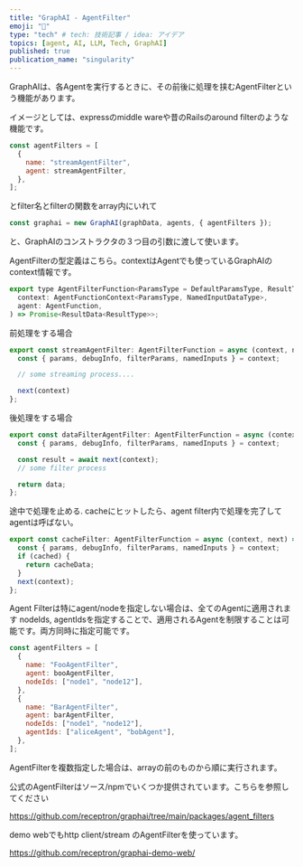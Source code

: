 ```yaml
---
title: "GraphAI - AgentFilter"
emoji: "🤖"
type: "tech" # tech: 技術記事 / idea: アイデア
topics: [agent, AI, LLM, Tech, GraphAI]
published: true
publication_name: "singularity"
---
```


GraphAIは、各Agentを実行するときに、その前後に処理を挟むAgentFilterという機能があります。

イメージとしては、expressのmiddle wareや昔のRailsのaround filterのような機能です。

```javascript
const agentFilters = [
  {
    name: "streamAgentFilter",
    agent: streamAgentFilter,
  },
];
```
とfilter名とfilterの関数をarray内にいれて

```javascript
const graphai = new GraphAI(graphData, agents, { agentFilters });
```

と、GraphAIのコンストラクタの３つ目の引数に渡して使います。

AgentFilterの型定義はこちら。contextはAgentでも使っているGraphAIのcontext情報です。

```javascript
export type AgentFilterFunction<ParamsType = DefaultParamsType, ResultType = DefaultResultData, NamedInputDataType = DefaultInputData> = (
  context: AgentFunctionContext<ParamsType, NamedInputDataType>,
  agent: AgentFunction,
) => Promise<ResultData<ResultType>>;
```

前処理をする場合

```javascript
export const streamAgentFilter: AgentFilterFunction = async (context, next) => {
  const { params, debugInfo, filterParams, namedInputs } = context;

  // some streaming process....

  next(context)
};
```


後処理をする場合

```javascript
export const dataFilterAgentFilter: AgentFilterFunction = async (context, next) => {
  const { params, debugInfo, filterParams, namedInputs } = context;

  const result = await next(context);
  // some filter process

  return data;
};
```

途中で処理を止める. cacheにヒットしたら、agent filter内で処理を完了してagentは呼ばない。

```javascript
export const cacheFilter: AgentFilterFunction = async (context, next) => {
  const { params, debugInfo, filterParams, namedInputs } = context;
  if (cached) {
    return cacheData;
  }
  next(context);  
};
```

Agent Filterは特にagent/nodeを指定しない場合は、全てのAgentに適用されます
nodeIds, agentIdsを指定することで、適用されるAgentを制限することは可能です。両方同時に指定可能です。

```javascript
const agentFilters = [
  {
    name: "FooAgentFilter",
    agent: booAgentFilter,
    nodeIds: ["node1", "node12"],
  },
  {
    name: "BarAgentFilter",
    agent: barAgentFilter,
    nodeIds: ["node1", "node12"],
    agentIds: ["aliceAgent", "bobAgent"],
  },
];
```

AgentFilterを複数指定した場合は、arrayの前のものから順に実行されます。


公式のAgentFilterはソース/npmでいくつか提供されています。こちらを参照してください

https://github.com/receptron/graphai/tree/main/packages/agent_filters


demo webでもhttp client/stream のAgentFilterを使っています。

https://github.com/receptron/graphai-demo-web/